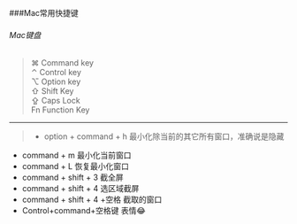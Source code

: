 ###Mac常用快捷键

###### Mac键盘
>⌘	Command key  
>⌃	Control key  
>⌥	Option key  
>⇧	Shift Key  
>⇪	Caps Lock  
>Fn	Function Key

---
>* option + command + h 最小化除当前的其它所有窗口，准确说是隐藏
* command + m 最小化当前窗口
* command + L 恢复最小化窗口
* command + shift + 3 截全屏
* command + shift + 4 选区域截屏
* command + shift + 4 +空格 截取的窗口
* Control+command+空格键 表情😂